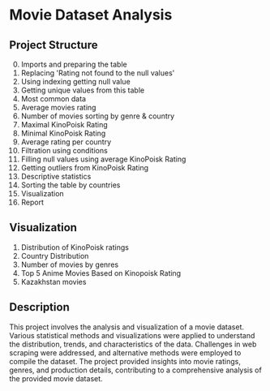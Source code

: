 # Movie Dataset Analysis

## Project Structure

0. Imports and preparing the table
1. Replacing 'Rating not found to the null values'
2. Using indexing getting null value
3. Getting unique values from this table
4. Most common data
5. Average movies rating
6. Number of movies sorting by genre & country
7. Maximal KinoPoisk Rating
8. Minimal KinoPoisk Rating
9. Average rating per country
10. Filtration using conditions
11. Filling null values using average KinoPoisk Rating
12. Getting outliers from KinoPoisk Rating
13. Descriptive statistics
14. Sorting the table by countries
15. Visualization
16. Report

## Visualization

1. Distribution of KinoPoisk ratings
2. Country Distribution
3. Number of movies by genres
4. Top 5 Anime Movies Based on Kinopoisk Rating
5. Kazakhstan movies

## Description

This project involves the analysis and visualization of a movie dataset. Various statistical methods and visualizations were applied to understand the distribution, trends, and characteristics of the data. Challenges in web scraping were addressed, and alternative methods were employed to compile the dataset. The project provided insights into movie ratings, genres, and production details, contributing to a comprehensive analysis of the provided movie dataset.
